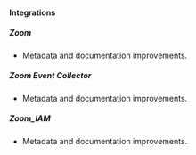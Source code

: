 
#### Integrations

##### Zoom

- Metadata and documentation improvements.

##### Zoom Event Collector

- Metadata and documentation improvements.

##### Zoom_IAM

- Metadata and documentation improvements.
